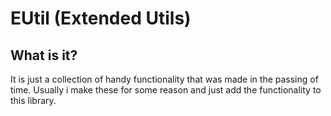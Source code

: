 # EUtil (Extended Utils)
## What is it?
It is just a collection of handy functionality that was made in the passing of time. Usually i make these for some reason and just add the functionality to this library.
